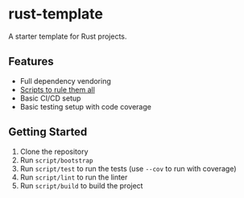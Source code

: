 # rust-template

A starter template for Rust projects.

## Features

- Full dependency vendoring
- [Scripts to rule them all](https://github.blog/engineering/scripts-to-rule-them-all/)
- Basic CI/CD setup
- Basic testing setup with code coverage

## Getting Started

1. Clone the repository
2. Run `script/bootstrap`
3. Run `script/test` to run the tests (use `--cov` to run with coverage)
4. Run `script/lint` to run the linter
5. Run `script/build` to build the project
